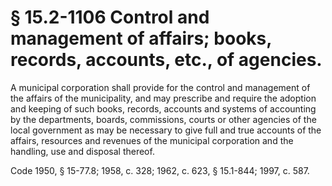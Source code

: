 # § 15.2-1106 Control and management of affairs; books, records, accounts, etc., of agencies.

<p>A municipal corporation shall provide for the control and management of the affairs of the municipality, and may prescribe and require the adoption and keeping of such books, records, accounts and systems of accounting by the departments, boards, commissions, courts or other agencies of the local government as may be necessary to give full and true accounts of the affairs, resources and revenues of the municipal corporation and the handling, use and disposal thereof.</p><p>Code 1950, § 15-77.8; 1958, c. 328; 1962, c. 623, § 15.1-844; 1997, c. 587.</p>